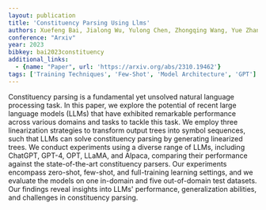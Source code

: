 ```yaml
---
layout: publication
title: 'Constituency Parsing Using Llms'
authors: Xuefeng Bai, Jialong Wu, Yulong Chen, Zhongqing Wang, Yue Zhang
conference: "Arxiv"
year: 2023
bibkey: bai2023constituency
additional_links:
  - {name: "Paper", url: 'https://arxiv.org/abs/2310.19462'}
tags: ['Training Techniques', 'Few-Shot', 'Model Architecture', 'GPT']
---
```

Constituency parsing is a fundamental yet unsolved natural language
processing task. In this paper, we explore the potential of recent large
language models (LLMs) that have exhibited remarkable performance across
various domains and tasks to tackle this task. We employ three linearization
strategies to transform output trees into symbol sequences, such that LLMs can
solve constituency parsing by generating linearized trees. We conduct
experiments using a diverse range of LLMs, including ChatGPT, GPT-4, OPT,
LLaMA, and Alpaca, comparing their performance against the state-of-the-art
constituency parsers. Our experiments encompass zero-shot, few-shot, and
full-training learning settings, and we evaluate the models on one in-domain
and five out-of-domain test datasets. Our findings reveal insights into LLMs'
performance, generalization abilities, and challenges in constituency parsing.
